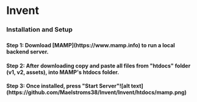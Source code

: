 <h1> Invent</h1>
<h3>Installation and Setup<h3>
<h4>Step 1: Download [MAMP](https://www.mamp.info) to run a local backend server.</h4>
<h4>Step 2: After downloading copy and paste all files from "htdocs" folder (v1, v2, assets), into MAMP's htdocs folder.</h4>
<h4>Step 3: Once installed, press "Start Server"![alt text](https://github.com/Maelstroms38/Invent/Invent/htdocs/mamp.png) </h4>
